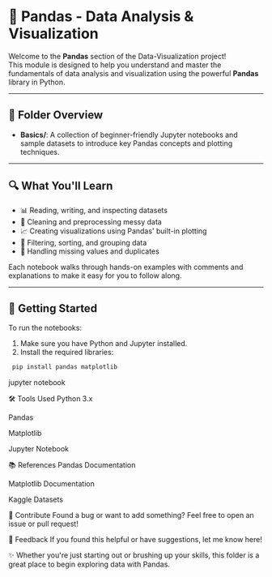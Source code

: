 # 🐼 Pandas - Data Analysis & Visualization

Welcome to the **Pandas** section of the Data-Visualization project!  
This module is designed to help you understand and master the fundamentals
of data analysis and visualization using the powerful **Pandas** library in Python.

---

## 📁 Folder Overview

- **Basics/**: A collection of beginner-friendly Jupyter notebooks and sample datasets to introduce key Pandas concepts and plotting techniques.

---

## 🔍 What You'll Learn

- 📊 Reading, writing, and inspecting datasets
- 🧹 Cleaning and preprocessing messy data
- 📈 Creating visualizations using Pandas' built-in plotting
- 📐 Filtering, sorting, and grouping data
- 🔄 Handling missing values and duplicates

Each notebook walks through hands-on examples with comments and explanations to make it easy for you to follow along.

---

## 🚀 Getting Started

To run the notebooks:

1. Make sure you have Python and Jupyter installed.
2. Install the required libraries:
  ```bash
   pip install pandas matplotlib
```
jupyter notebook

🛠 Tools Used
Python 3.x

Pandas

Matplotlib

Jupyter Notebook

📚 References
Pandas Documentation

Matplotlib Documentation

Kaggle Datasets

🤝 Contribute
Found a bug or want to add something?
Feel free to open an issue or pull request!

💬 Feedback
If you found this helpful or have suggestions, let me know here!

✨ Whether you're just starting out or brushing up your skills, this folder is a great place to begin exploring data with Pandas.

